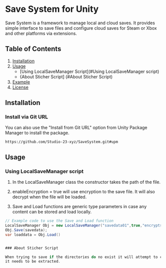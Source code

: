 # Save System for Unity

Save System is a framework to manage local and cloud saves. It provides simple interface to save files and configure cloud saves for Steam or Xbox and other platforms via extensions.

## Table of Contents

1. [Installation](#installation)
2. [Usage](#usage)
   - [Using LocalSaveManager Script](#Using LocalSaveManager script)
   - {About Sticher Script] (#About Sticher Script)
3. [Example](#example)
4. [License](#license)

## Installation

### Install via Git URL
You can also use the "Install from Git URL" option from Unity Package Manager to install the package.
```
https://github.com/Studio-23-xyz/SaveSystem.git#upm
```
## Usage

### Using LocalSaveManager script

1. In the LocalSaveManager class the constructor takes the path of the file.

2. enableEncryption = true will use encryption to the save file. It will also decrypt when the file will be loaded.

3. Save and Load functions are generic type parameters in case any content can be stored and load locally.

```csharp
// Example code to use the Save and Load function
LocalSaveManager Obj = new LocalSaveManager("savedata01",true,"encryptsampleKeyA","encryptIVkeyA")
Obj.Save(savedata);
var loaddata = Obj.Load()


### About Sticher Script

When trying to save if the directories do no exist it will attempt to create it then save it. If there will be numerous saveable files, it will combine into on directory and can also be extracted whenever 
it needs to be extracted.


